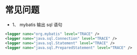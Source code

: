  
 # 常见问题
 * 1、 mybatis 输出 sql 语句
  ``` xml
 <logger name="org.mybatis" level="TRACE" />
  <logger name="java.sql.Connection" level="TRACE" />
  <logger name="java.sql.Statement" level="TRACE" />
  <logger name="java.sql.PreparedStatement" level="TRACE" />
  ```
